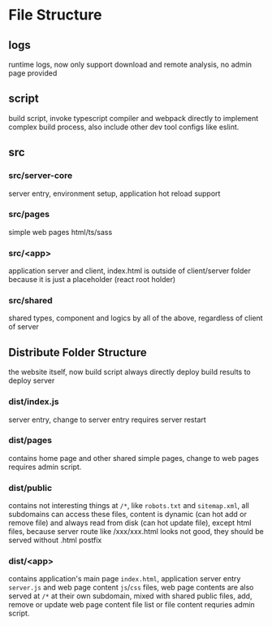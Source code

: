 # File Structure

## logs
runtime logs, now only support download and remote analysis, no admin page provided

## script
build script, invoke typescript compiler and webpack directly to implement complex build process,
also include other dev tool configs like eslint.

## src

### src/server-core
server entry, environment setup, application hot reload support

### src/pages
simple web pages html/ts/sass

### src/\<app\>
application server and client, index.html is outside of client/server folder because it is just a placeholder (react root holder)

### src/shared
shared types, component and logics by all of the above, regardless of client of server

## Distribute Folder Structure
the website itself, now build script always directly deploy build results to deploy server

### dist/index.js
server entry, change to server entry requires server restart

### dist/pages
contains home page and other shared simple pages, change to web pages requires admin script.

### dist/public
contains not interesting things at `/*`, like `robots.txt` and `sitemap.xml`,
all subdomains can access these files, content is dynamic (can hot add or remove file) and always read from disk (can hot update file),
except html files, because server route like /xxx/xxx.html looks not good, they should be served without .html postfix

### dist/\<app\>
contains application's main page `index.html`, application server entry `server.js` and web page content `js`/`css` files,
web page contents are also served at `/*` at their own subdomain, mixed with shared public files,
add, remove or update web page content file list or file content requries admin script.
